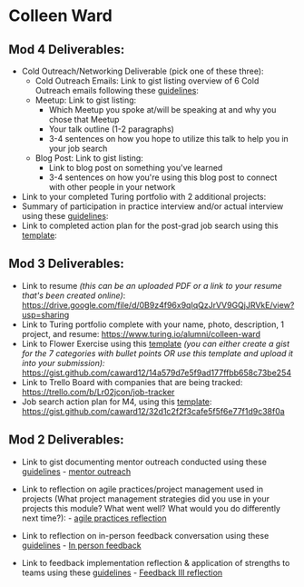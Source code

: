 # Colleen Ward

## Mod 4 Deliverables:
* Cold Outreach/Networking Deliverable (pick one of these three):
    * Cold Outreach Emails: Link to gist listing overview of 6 Cold Outreach emails following these [guidelines](https://github.com/turingschool/career-development-curriculum/blob/master/module_four/cold_outreach_deliverable_guidelines.md):
    * Meetup: Link to gist listing: 
      * Which Meetup you spoke at/will be speaking at and why you chose that Meetup
      * Your talk outline (1-2 paragraphs)
      * 3-4 sentences on how you hope to utilize this talk to help you in your job search
    * Blog Post: Link to gist listing:
       * Link to blog post on something you've learned
       * 3-4 sentences on how you're using this blog post to connect with other people in your network 
* Link to your completed Turing portfolio with 2 additional projects: 
* Summary of participation in practice interview and/or actual interview using these [guidelines](https://github.com/turingschool/career-development-curriculum/blob/master/module_four/interview_practice_reflection_guidelines.md):
* Link to completed action plan for the post-grad job search using this [template](https://github.com/turingschool/career-development-curriculum/blob/master/module_four/post_grad_plan.md): 

## Mod 3 Deliverables:

* Link to resume *(this can be an uploaded PDF or a link to your resume that's been created online)*: https://drive.google.com/file/d/0B9z4f96x9qIqQzJrVV9GQjJRVkE/view?usp=sharing
* Link to Turing portfolio complete with your name, photo, description, 1 project, and resume: https://www.turing.io/alumni/colleen-ward
* Link to Flower Exercise using this [template](https://github.com/turingschool/career-development-curriculum/blob/master/files/Career%20Unit%20-%20The%20Flower%20Diagram.pdf) *(you can either create a gist for the 7 categories with bullet points OR use this template and upload it into your submission):* https://gist.github.com/caward12/14a579d7e5f9ad177ffbb658c73be254
* Link to Trello Board with companies that are being tracked: https://trello.com/b/Lr02jcon/job-tracker
* Job search action plan for M4, using this [template](https://github.com/turingschool/career-development-curriculum/blob/master/module_three/mod_4_action_plan_template.md): https://gist.github.com/caward12/32d1c2f2f3cafe5f5f6e77f1d9c38f0a


## Mod 2 Deliverables:
* Link to gist documenting mentor outreach conducted using these [guidelines](https://github.com/turingschool/career-development-curriculum/blob/master/module_two/cold_outreach_i_guidelines.md) - [mentor outreach](https://gist.github.com/caward12/c85f83994726a2df8cfb6bc1e0f1af75)

* Link to reflection on agile practices/project management used in projects (What project management strategies did you use in your projects this module? What went well? What would you do differently next time?): - [agile practices reflection](https://gist.github.com/caward12/ab5590e0d822a81d1a4ea4d177de2ae2)

* Link to reflection on in-person feedback conversation using these [guidelines](https://github.com/turingschool/career-development-curriculum/blob/master/module_two/feedback_conversation_reflection_guidelines.md) - [In person feedback](https://gist.github.com/caward12/31f27423d543229e59962cdae8cc5378)

* Link to feedback implementation reflection & application of strengths to teams using these [guidelines](https://github.com/turingschool/career-development-curriculum/blob/master/module_two/feedback_implementation_strengths_reflection.md) - [Feedback III reflection](https://gist.github.com/caward12/863d7301ab3818e306dead7c8528c3b4)
